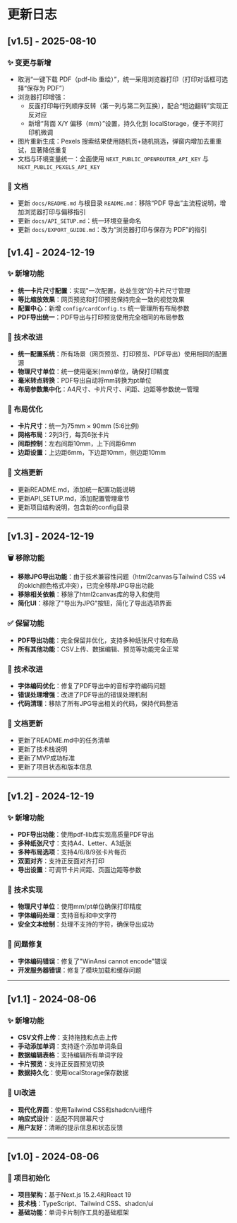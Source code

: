 # 更新日志

## [v1.5] - 2025-08-10

### ✨ 变更与新增
- 取消“一键下载 PDF（pdf-lib 重绘）”，统一采用浏览器打印（打印对话框可选择“保存为 PDF”）
- 浏览器打印增强：
  - 反面打印每行列顺序反转（第一列与第二列互换），配合“短边翻转”实现正反对应
  - 新增“背面 X/Y 偏移（mm）”设置，持久化到 localStorage，便于不同打印机微调
- 图片重新生成：Pexels 搜索结果使用随机页+随机挑选，弹窗内增加去重重试，显著降低重复
- 文档与环境变量统一：全面使用 `NEXT_PUBLIC_OPENROUTER_API_KEY` 与 `NEXT_PUBLIC_PEXELS_API_KEY`

### 📝 文档
- 更新 `docs/README.md` 与根目录 `README.md`：移除“PDF 导出”主流程说明，增加浏览器打印与偏移指引
- 更新 `docs/API_SETUP.md`：统一环境变量命名
- 更新 `docs/EXPORT_GUIDE.md`：改为“浏览器打印与保存为 PDF”的指引

## [v1.4] - 2024-12-19

### ✨ 新增功能
- **统一卡片尺寸配置**：实现"一次配置，处处生效"的卡片尺寸管理
- **等比缩放效果**：网页预览和打印预览保持完全一致的视觉效果
- **配置中心**：新增 `config/cardConfig.ts` 统一管理所有布局参数
- **PDF导出统一**：PDF导出与打印预览使用完全相同的布局参数

### 🔧 技术改进
- **统一配置系统**：所有场景（网页预览、打印预览、PDF导出）使用相同的配置源
- **物理尺寸单位**：统一使用毫米(mm)单位，确保打印精度
- **毫米转点转换**：PDF导出自动将mm转换为pt单位
- **布局参数集中化**：A4尺寸、卡片尺寸、间距、边距等参数统一管理

### 📐 布局优化
- **卡片尺寸**：统一为75mm × 90mm (5:6比例)
- **网格布局**：2列3行，每页6张卡片
- **间距控制**：左右间距10mm，上下间距6mm
- **边距设置**：上边距6mm，下边距10mm，侧边距10mm

### 📝 文档更新
- 更新README.md，添加统一配置功能说明
- 更新API_SETUP.md，添加配置管理章节
- 更新项目结构说明，包含新的config目录

---

## [v1.3] - 2024-12-19

### 🗑️ 移除功能
- **移除JPG导出功能**：由于技术兼容性问题（html2canvas与Tailwind CSS v4的oklch颜色格式冲突），已完全移除JPG导出功能
- **移除相关依赖**：移除了html2canvas库的导入和使用
- **简化UI**：移除了"导出为JPG"按钮，简化了导出选项界面

### ✅ 保留功能
- **PDF导出功能**：完全保留并优化，支持多种纸张尺寸和布局
- **所有其他功能**：CSV上传、数据编辑、预览等功能完全正常

### 🔧 技术改进
- **字体编码优化**：修复了PDF导出中的音标字符编码问题
- **错误处理增强**：改进了PDF导出的错误处理机制
- **代码清理**：移除了所有JPG导出相关的代码，保持代码整洁

### 📝 文档更新
- 更新了README.md中的任务清单
- 更新了技术栈说明
- 更新了MVP成功标准
- 更新了项目状态和版本信息

---

## [v1.2] - 2024-12-19

### ✨ 新增功能
- **PDF导出功能**：使用pdf-lib库实现高质量PDF导出
- **多种纸张尺寸**：支持A4、Letter、A3纸张
- **多种布局选项**：支持4/6/8/9张卡片每页
- **双面对齐**：支持正反面对齐打印
- **导出设置**：可调节卡片间距、页面边距等参数

### 🔧 技术实现
- **物理尺寸单位**：使用mm/pt单位确保打印精度
- **字体编码处理**：支持音标和中文字符
- **安全文本绘制**：处理不支持的字符，确保导出成功

### 🐛 问题修复
- **字体编码错误**：修复了"WinAnsi cannot encode"错误
- **开发服务器错误**：修复了模块加载和缓存问题

---

## [v1.1] - 2024-08-06

### ✨ 新增功能
- **CSV文件上传**：支持拖拽和点击上传
- **手动添加单词**：支持逐个添加单词条目
- **数据编辑表格**：支持编辑所有单词字段
- **卡片预览**：支持正反面预览切换
- **数据持久化**：使用localStorage保存数据

### 🎨 UI改进
- **现代化界面**：使用Tailwind CSS和shadcn/ui组件
- **响应式设计**：适配不同屏幕尺寸
- **用户友好**：清晰的提示信息和状态反馈

---

## [v1.0] - 2024-08-06

### 🎯 项目初始化
- **项目架构**：基于Next.js 15.2.4和React 19
- **技术栈**：TypeScript、Tailwind CSS、shadcn/ui
- **基础功能**：单词卡片制作工具的基础框架 